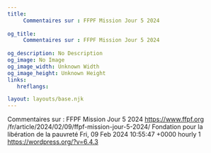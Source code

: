 ```yaml
---
title: 
     Commentaires sur : FFPF Mission Jour 5 2024
    
og_title: 
     Commentaires sur : FFPF Mission Jour 5 2024
    
og_description: No Description
og_image: No Image
og_image_width: Unknown Width
og_image_height: Unknown Height
links:
   hreflangs:

layout: layouts/base.njk
---
```

Commentaires sur : FFPF Mission Jour 5 2024  https://www.ffpf.org
/fr/article/2024/02/09/ffpf-mission-jour-5-2024/  Fondation pour la libération
de la pauvreté  Fri, 09 Feb 2024 10:55:47 +0000  hourly  1
https://wordpress.org/?v=6.4.3

